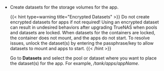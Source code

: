 &NewLine;

* Create datasets for the storage volumes for the app.
  
  {{< hint type=warning title="Encrypted Datasets" >}}
  Do not create encrypted datasets for apps if not required!
  Using an encrypted dataset can result in undesired behaviors after upgrading TrueNAS when pools and datasets are locked.
  When datasets for the containers are locked, the container does not mount, and the apps do not start.
  To resolve issues, unlock the dataset(s) by entering the passphrase/key to allow datasets to mount and apps to start.
  {{< /hint >}}

  Go to **Datasets** and select the pool or dataset where you want to place the dataset(s) for the app.
  For example, */tank/apps/appName*.
